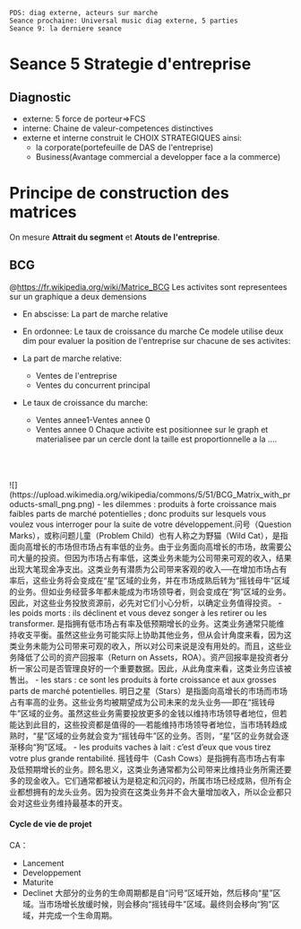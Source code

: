 `PDS: diag externe, acteurs sur marche`<br/>
`Seance prochaine: Universal music diag externe, 5 parties`<br/>
`Seance 9: la derniere seance`
# Seance 5 Strategie d'entreprise
## Diagnostic
- externe: 5 force de porteur=>FCS
- interne: Chaine de valeur-competences distinctives
- externe et interne construit le CHOIX STRATEGIQUES ainsi:
  - la corporate(portefeuille de DAS de l'entreprise)
  - Business(Avantage commercial a developper face a la commerce)

# Principe de construction des matrices

On mesure **Attrait du segment** et **Atouts de l'entreprise**.

## BCG
@https://fr.wikipedia.org/wiki/Matrice_BCG
Les activites sont representees sur un graphique a deux demensions
- En abscisse: La part de marche relative
- En ordonnee: Le taux de croissance du marche
Ce modele utilise deux dim pour evaluer la position de l'entreprise sur chacune de ses activites:
- La part de marche relative:
  - Ventes de l'entreprise
  - Ventes du concurrent principal

- Le taux de croissance du marche:
  - Ventes annee1-Ventes annee 0
  - Ventes annee 0
Chaque activite est positionnee sur le graph et materialisee par un cercle dont la taille est proportionnelle a la ....
<br/>
<br/>
<br/>
![](https://upload.wikimedia.org/wikipedia/commons/5/51/BCG_Matrix_with_products-small_png.png)
- les dilemmes : produits à forte croissance mais faibles parts de marché potentielles ; donc produits sur lesquels vous voulez vous interroger pour la suite de votre développement.问号（Question Marks），或称问题儿童（Problem Child）也有人称之为野猫（Wild Cat），是指面向高增长的市场但市场占有率低的业务。由于业务面向高增长的市场，故需要公司大量的投资。但因为市场占有率低，这类业务未能为公司带来可观的收入，结果出现大笔现金净支出。这类业务有潜质为公司带来客观的收入──在增加市场占有率后，这些业务将会变成在“星”区域的业务，并在市场成熟后转为“摇钱母牛”区域的业务。但如业务经营多年都未能成为市场领导者，则会变成在“狗”区域的业务。因此，对这些业务投放资源前，必先对它们小心分析，以确定业务值得投资。
- les poids morts : ils déclinent et vous devez songer à les retirer ou les transformer. 是指拥有低市场占有率及低预期增长的业务。这类业务通常只能维持收支平衡。虽然这些业务可能实际上协助其他业务，但从会计角度来看，因为这类业务未能为公司带来可观的收入，所以对公司来说是没有用处的。而且，这些业务降低了公司的资产回报率（Return on Assets，ROA）。资产回报率是投资者分析一家公司是否管理良好的一个重要数据。因此，从此角度来看，这类业务应该被售出。
- les stars : ce sont les produits à forte croissance et aux grosses parts de marché potentielles. 明日之星（Stars）是指面向高增长的市场而市场占有率高的业务。这些业务均被期望成为公司未来的龙头业务──即在“摇钱母牛”区域的业务。虽然这些业务需要投放更多的金钱以维持市场领导者地位，但若能达到此目的，这些投资都是值得的──若能维持市场领导者地位，当市场转趋成熟时，“星”区域的业务就会变为“摇钱母牛”区的业务。否则，“星”区的业务就会逐渐移向“狗”区域。
- les produits vaches à lait : c’est d’eux que vous tirez votre plus grande rentabilité. 摇钱母牛（Cash Cows）是指拥有高市场占有率及低预期增长的业务。顾名思义，这类业务通常都为公司带来比维持业务所需还要多的现金收入。它们通常都被认为是稳定和沉闷的，所属市场已经成熟，但所有企业都想拥有的龙头业务。因为投资在这类业务并不会大量增加收入，所以企业都只会对这些业务维持最基本的开支。

#### Cycle de vie de projet
CA：
- Lancement
- Developpement
- Maturite
- Declinet
大部分的业务的生命周期都是自“问号”区域开始，然后移向“星”区域。当市场增长放缓时候，则会移向“摇钱母牛”区域。最终则会移向“狗”区域，并完成一个生命周期。

